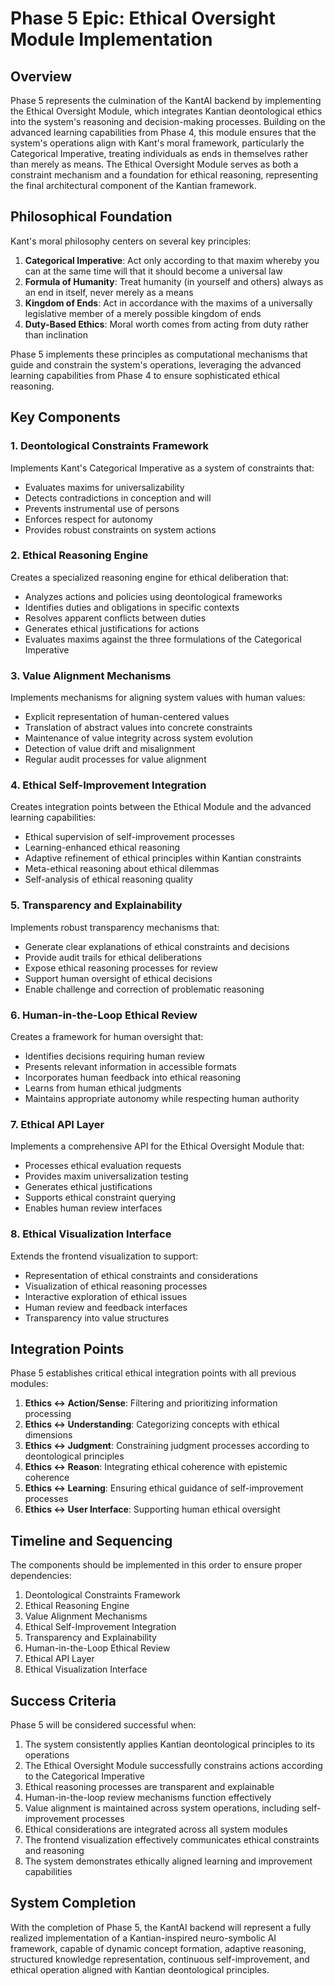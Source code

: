 # Phase 5 Epic: Ethical Oversight Module Implementation

## Overview

Phase 5 represents the culmination of the KantAI backend by implementing the Ethical Oversight Module, which integrates Kantian deontological ethics into the system's reasoning and decision-making processes. Building on the advanced learning capabilities from Phase 4, this module ensures that the system's operations align with Kant's moral framework, particularly the Categorical Imperative, treating individuals as ends in themselves rather than merely as means. The Ethical Oversight Module serves as both a constraint mechanism and a foundation for ethical reasoning, representing the final architectural component of the Kantian framework.

## Philosophical Foundation

Kant's moral philosophy centers on several key principles:

1. **Categorical Imperative**: Act only according to that maxim whereby you can at the same time will that it should become a universal law
2. **Formula of Humanity**: Treat humanity (in yourself and others) always as an end in itself, never merely as a means
3. **Kingdom of Ends**: Act in accordance with the maxims of a universally legislative member of a merely possible kingdom of ends
4. **Duty-Based Ethics**: Moral worth comes from acting from duty rather than inclination

Phase 5 implements these principles as computational mechanisms that guide and constrain the system's operations, leveraging the advanced learning capabilities from Phase 4 to ensure sophisticated ethical reasoning.

## Key Components

### 1. Deontological Constraints Framework

Implements Kant's Categorical Imperative as a system of constraints that:
- Evaluates maxims for universalizability
- Detects contradictions in conception and will
- Prevents instrumental use of persons
- Enforces respect for autonomy
- Provides robust constraints on system actions

### 2. Ethical Reasoning Engine

Creates a specialized reasoning engine for ethical deliberation that:
- Analyzes actions and policies using deontological frameworks
- Identifies duties and obligations in specific contexts
- Resolves apparent conflicts between duties
- Generates ethical justifications for actions
- Evaluates maxims against the three formulations of the Categorical Imperative

### 3. Value Alignment Mechanisms

Implements mechanisms for aligning system values with human values:
- Explicit representation of human-centered values
- Translation of abstract values into concrete constraints
- Maintenance of value integrity across system evolution
- Detection of value drift and misalignment
- Regular audit processes for value alignment

### 4. Ethical Self-Improvement Integration

Creates integration points between the Ethical Module and the advanced learning capabilities:
- Ethical supervision of self-improvement processes
- Learning-enhanced ethical reasoning
- Adaptive refinement of ethical principles within Kantian constraints
- Meta-ethical reasoning about ethical dilemmas
- Self-analysis of ethical reasoning quality

### 5. Transparency and Explainability

Implements robust transparency mechanisms that:
- Generate clear explanations of ethical constraints and decisions
- Provide audit trails for ethical deliberations
- Expose ethical reasoning processes for review
- Support human oversight of ethical decisions
- Enable challenge and correction of problematic reasoning

### 6. Human-in-the-Loop Ethical Review

Creates a framework for human oversight that:
- Identifies decisions requiring human review
- Presents relevant information in accessible formats
- Incorporates human feedback into ethical reasoning
- Learns from human ethical judgments
- Maintains appropriate autonomy while respecting human authority

### 7. Ethical API Layer

Implements a comprehensive API for the Ethical Oversight Module that:
- Processes ethical evaluation requests
- Provides maxim universalization testing
- Generates ethical justifications
- Supports ethical constraint querying
- Enables human review interfaces

### 8. Ethical Visualization Interface

Extends the frontend visualization to support:
- Representation of ethical constraints and considerations
- Visualization of ethical reasoning processes
- Interactive exploration of ethical issues
- Human review and feedback interfaces
- Transparency into value structures

## Integration Points

Phase 5 establishes critical ethical integration points with all previous modules:

1. **Ethics ↔ Action/Sense**: Filtering and prioritizing information processing
2. **Ethics ↔ Understanding**: Categorizing concepts with ethical dimensions
3. **Ethics ↔ Judgment**: Constraining judgment processes according to deontological principles
4. **Ethics ↔ Reason**: Integrating ethical coherence with epistemic coherence
5. **Ethics ↔ Learning**: Ensuring ethical guidance of self-improvement processes
6. **Ethics ↔ User Interface**: Supporting human ethical oversight

## Timeline and Sequencing

The components should be implemented in this order to ensure proper dependencies:

1. Deontological Constraints Framework
2. Ethical Reasoning Engine
3. Value Alignment Mechanisms
4. Ethical Self-Improvement Integration
5. Transparency and Explainability
6. Human-in-the-Loop Ethical Review
7. Ethical API Layer
8. Ethical Visualization Interface

## Success Criteria

Phase 5 will be considered successful when:

1. The system consistently applies Kantian deontological principles to its operations
2. The Ethical Oversight Module successfully constrains actions according to the Categorical Imperative
3. Ethical reasoning processes are transparent and explainable
4. Human-in-the-loop review mechanisms function effectively
5. Value alignment is maintained across system operations, including self-improvement processes
6. Ethical considerations are integrated across all system modules
7. The frontend visualization effectively communicates ethical constraints and reasoning
8. The system demonstrates ethically aligned learning and improvement capabilities

## System Completion

With the completion of Phase 5, the KantAI backend will represent a fully realized implementation of a Kantian-inspired neuro-symbolic AI framework, capable of dynamic concept formation, adaptive reasoning, structured knowledge representation, continuous self-improvement, and ethical operation aligned with Kantian deontological principles. 
